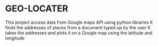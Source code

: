 # GEO-LOCATER
This project access data from Google maps API using python libraries  It finds the addresses of places from a document typed up by the user It takes the addresses and plots it on a Google map using the latitude and longitude
